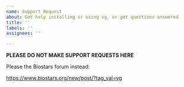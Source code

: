 ```yaml
---
name: Support Request
about: Get help installing or using vg, or get questions answered
title: ''
labels: ''
assignees: ''

---
```


**PLEASE DO NOT MAKE SUPPORT REQUESTS HERE**

Please the Biostars forum instead:

https://www.biostars.org/new/post/?tag_val=vg
